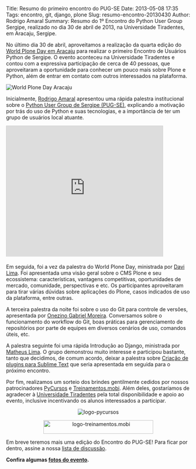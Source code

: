 Title: Resumo do primeiro encontro do PUG-SE
Date: 2013-05-08 17:35
Tags: encontro, git, django, plone
Slug: resumo-encontro-20130430
Author: Rodrigo Amaral
Summary: Resumo do 1º Encontro do Python User Group Sergipe, realizado no dia 30 de abril de 2013, na Universidade Tiradentes, em Aracaju, Sergipe.


No último dia 30 de abril, aproveitamos a realização da quarta edição do <a href="http://plone.org/events/wpd/hosts/aracaju-sergipe-brasil">World Plone Day em Aracaju</a> para realizar o primeiro Encontro de Usuários Python de Sergipe. O evento aconteceu na Universidade Tiradentes e contou com a expressiva participação de cerca de 40 pessoas, que aproveitaram a oportunidade para conhecer um pouco mais sobre Plone e Python, além de entrar em contato com outros interessados na plataforma.

![World Plone Day Aracaju](|filename|/images/wpd.png)

Inicialmente, [Rodrigo Amaral](http://rodrigoamaral.net) apresentou uma rápida palestra institucional sobre o <a href="https://groups.google.com/forum/#!forum/pug-se">Python User Group de Sergipe (PUG-SE)</a>, explicando a motivação por trás do uso de Python e suas tecnologias, e a importância de ter um grupo de usuários local atuante.

<iframe src="http://www.slideshare.net/slideshow/embed_code/20749952" width="427" height="356" frameborder="0" marginwidth="0" marginheight="0" scrolling="no" style="border:1px solid #CCC;border-width:1px 1px 0;margin-bottom:5px" allowfullscreen webkitallowfullscreen mozallowfullscreen> </iframe> 

Em seguida, foi a vez da palestra do World Plone Day, ministrada por <a href="http://twitter.com/davilima6">Davi Lima</a>. Foi apresentada uma visão geral sobre o CMS Plone e seu ecossistema: características, vantagens competitivas, oportunidades de mercado, comunidade, perspectivas e etc. Os participantes aproveitaram para tirar várias dúvidas sobre aplicações do Plone, casos indicados de uso da plataforma, entre outras.

A terceira palestra da noite foi sobre o uso do Git para controle de versões, apresentada por <a href="https://twitter.com/Heat2k4">Onezino Gabriel Moreira</a>. Conversamos sobre o funcionamento do workflow do Git, boas práticas para gerenciamento de repositórios por parte de equipes em diversos cenários de uso, comandos úteis, etc.

A palestra seguinte foi uma rápida Introdução ao Django, ministrada por <a href="http://twitter.com/matheeusLimaaa">Matheus Lima</a>. O grupo demonstrou muito interesse e participou bastante, tanto que decidimos, de comum acordo, deixar a palestra sobre <a title="Criando plugins para Sublime Text" href="http://rodrigoamaral.net/2012/07/01/criando-plugins-para-sublime-text/">Criação de plugins para Sublime Text</a> que seria apresentada em seguida para o próximo encontro.

Por fim, realizamos um sorteio dos brindes gentilmente cedidos por nossos patrocinadores <a href="http://pycursos.com">PyCursos</a> e <a href="http://treinamentos.mobi">Treinamentos.mobi</a>. Além deles, gostaríamos de agradecer à <a href="http://unit.br">Universidade Tiradentes</a> pela total disponibilidade e apoio ao evento, inclusive incentivando os alunos interessados a participar.

<p style="text-align:center;"><img src="\images\logo-pycursos.png" alt="logo-pycursos"/></p>
<p style="text-align:center;"><img class=" wp-image-667 aligncenter" alt="logo-treinamentos.mobi" src="\images\logo-treinamentos-mobi.png" width="300" height="37" /></p>
<p style="text-align:left;">Em breve teremos mais uma edição do Encontro do PUG-SE! Para ficar por dentro, assine a nossa <a href="https://groups.google.com/forum/#!forum/pug-se">lista de discussão</a>.</p>

**Confira algumas [fotos do evento](https://plus.google.com/u/0/events/gallery/cms4i1v423cnndfau0gq0cn45hc).**